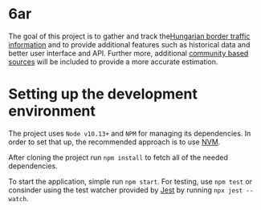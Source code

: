 # 6ar
The goal of this project is to gather and track the[Hungarian border traffic information](http://www.police.hu/hu/hirek-es-informaciok/hatarinfo) and to provide additional features such as historical data and better user interface and API.
Further more, additional [community based sources](https://www.facebook.com/groups/Hatarfigyelok/) will be included to provide a more accurate estimation.


# Setting up the development environment
The project uses `Node v10.13+` and `NPM` for managing its dependencies. In order to set that up, the recommended approach is to use [NVM](https://github.com/creationix/nvm).

After cloning the project run `npm install` to fetch all of the needed dependencies.

To start the application, simple run `npm start`. For testing, use `npm test` or consinder using the test watcher provided by [Jest](https://jestjs.io/) by running `npx jest --watch`.
